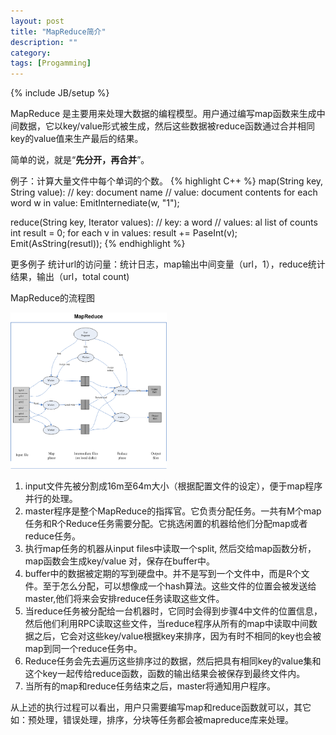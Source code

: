 ```yaml
---
layout: post
title: "MapReduce简介"
description: ""
category:
tags: [Progamming]
---
```

{% include JB/setup %}

MapReduce 是主要用来处理大数据的编程模型。用户通过编写map函数来生成中间数据，它以key/value形式被生成，然后这些数据被reduce函数通过合并相同key的value值来生产最后的结果。

简单的说，就是“**先分开，再合并**”。

例子：计算大量文件中每个单词的个数。
{% highlight C++ %}
map(String key, String value):
    // key: document name
    // value: document contents
    for each word w in value:
        EmitInternediate(w, "1");

reduce(String key, Iterator values):
    // key: a word
    // values: al list of counts
    int result = 0;
    for each v in values:
        result += PaseInt(v);
    Emit(AsString(resutl));
{% endhighlight %}


更多例子
统计url的访问量：统计日志，map输出中间变量（url，1），reduce统计结果，输出（url，total count)


MapReduce的流程图

<img src="/images/mapreduce.png" alt="mapreduce" class="img-center" width="250" height="250"/>

1. input文件先被分割成16m至64m大小（根据配置文件的设定），便于map程序并行的处理。
2. master程序是整个MapReduce的指挥官。它负责分配任务。一共有M个map任务和R个Reduce任务需要分配。它挑选闲置的机器给他们分配map或者reduce任务。
3. 执行map任务的机器从input files中读取一个split, 然后交给map函数分析，map函数会生成key/value 对，保存在buffer中。
4. buffer中的数据被定期的写到硬盘中。并不是写到一个文件中，而是R个文件。至于怎么分配，可以想像成一个hash算法。这些文件的位置会被发送给master,他们将来会安排reduce任务读取这些文件。
5. 当reduce任务被分配给一台机器时，它同时会得到步骤4中文件的位置信息，然后他们利用RPC读取这些文件，当reduce程序从所有的map中读取中间数据之后，它会对这些key/value根据key来排序，因为有时不相同的key也会被map到同一个reduce任务中。
6. Reduce任务会先去遍历这些排序过的数据，然后把具有相同key的value集和这个key一起传给reduce函数，函数的输出结果会被保存到最终文件内。
7. 当所有的map和reduce任务结束之后，master将通知用户程序。

从上述的执行过程可以看出，用户只需要编写map和reduce函数就可以，其它如：预处理，错误处理，排序，分块等任务都会被mapreduce库来处理。

